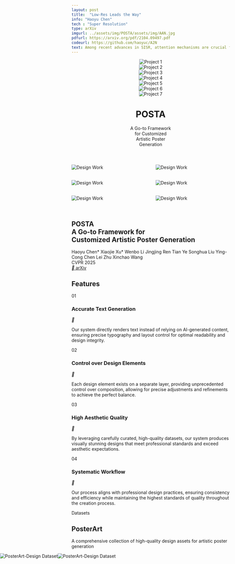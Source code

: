 ```yaml
---
layout: post
title:  "Low-Res Leads the Way"
info: "Haoyu Chen"
tech : "Super Resolution"
type: arXiv
imgurl: ../assets/img/POSTA/assets/img/AAN.jpg
pdfurl: https://arxiv.org/pdf/2104.09497.pdf
codeurl: https://github.com/haoyuc/A2N
text: Among recent advances in SISR, attention mechanisms are crucial for high performance SR models. However, few works really discuss why attention works and how it works. In this work, we attempt to quantify and visualize the static attention mechanisms and show that not all attention modules are equally beneficial. We then propose attention in attention network (AN) for highly accurate image SR. This allows attention modules to specialize to beneficial examples without otherwise penalties and thus greatly improve the capacity of the attention network with little parameter overhead. 
---
```




<script src="https://cdn.tailwindcss.com"></script>
<link rel="preconnect" href="https://fonts.googleapis.com" />
<link rel="preconnect" href="https://fonts.gstatic.com" crossorigin />
<link
    href="https://fonts.googleapis.com/css2?family=Pacifico&family=Space+Grotesk:wght@300;400;500;600;700&family=Inter:wght@300;400;500;600&family=Plus+Jakarta+Sans:wght@400;500;600;700&family=Sailec:wght@400;500;600;700&display=swap"
    rel="stylesheet"
/>
<link href="https://fonts.googleapis.com/css2?family=Plus+Jakarta+Sans:wght@300;400;500;600;700;800&display=swap" rel="stylesheet">
<link
    href="https://cdn.jsdelivr.net/npm/remixicon@4.5.0/fonts/remixicon.css"
    rel="stylesheet"
/>
<style>
    :where([class^="ri-"])::before { content: "\f3c2"; }
    .font-['Space_Grotesk'] {
    letter-spacing: -0.03em;
    }
    .font-['Syne'] {
    letter-spacing: -0.02em;
    }
    .font-['Cabinet_Grotesk'] {
    letter-spacing: -0.02em;
    }
    .masonry {
    column-count: 3;
    column-gap: 2rem;
    }
    .masonry-item {
    break-inside: avoid;
    margin-bottom: 2rem;
    }
    @media (max-width: 1024px) {
    .masonry { column-count: 2; }
    }
    @media (max-width: 640px) {
    .masonry { column-count: 1; }
    }
    @keyframes scroll-left {
    0% { transform: translateX(0); }
    100% { transform: translateX(-50%); }
  }
</style>
<script>
    tailwind.config = {
    theme: {
        extend: {
        colors: { primary: "#1a1a1a", secondary: "#4a4a4a" },
        borderRadius: {
            none: "0px",
            sm: "2px",
            DEFAULT: "4px",
            md: "8px",
            lg: "12px",
            xl: "16px",
            "2xl": "20px",
            "3xl": "24px",
            full: "9999px",
            button: "4px",
        },
        },
    },
    };
</script>

  <body class="bg-white min-h-screen">
    <header class="min-h-screen flex flex-col justify-between">
      <!-- <div class="grid grid-cols-7 gap-4 p-8 max-w-[90vw] mx-auto"> -->
      <div class="grid grid-cols-7 gap-4 p-8 mx-auto">
        <div class=" overflow-hidden">
          <img
            src="./assets/img/POSTA/poster/00000.jpg"
            class="w-full h-full object-cover"
            alt="Project 1"
          />
        </div>
        <div class=" overflow-hidden">
          <img
            src="./assets/img/POSTA/poster/00012.jpg"
            class="w-full h-full object-cover"
            alt="Project 2"
          />
        </div>
        <div class=" overflow-hidden">
          <img
            src="./assets/img/POSTA/poster/00015.jpg"
            class="w-full h-full object-cover"
            alt="Project 3"
          />
        </div>
        <div class=" overflow-hidden">
          <img
            src="./assets/img/POSTA/poster/00020.jpg"
            class="w-full h-full object-cover"
            alt="Project 4"
          />
        </div>
        <div class=" overflow-hidden">
          <img
            src="./assets/img/POSTA/poster/00021.jpg"
            class="w-full h-full object-cover"
            alt="Project 5"
          />
        </div>
        <div class=" overflow-hidden">
          <img
            src="./assets/img/POSTA/poster/00022.jpg"
            class="w-full h-full object-cover"
            alt="Project 6"
          />
        </div>
        <div class=" overflow-hidden">
          <img
            src="./assets/img/POSTA/poster/00023.jpg"
            class="w-full h-full object-cover"
            alt="Project 7"
          />
        </div>
      </div>
      <div class="flex items-end justify-between w-full pb-16 px-8">
        <h1
          class="font-['Space_Grotesk'] text-[15vw] text-primary tracking-tight leading-[0.8] uppercase font-light flex-shrink-0"
          style="font-variation-settings: 'wght' 300;"
        >
          POSTA
        </h1>
        <div class="pl-8 mb-4 flex-shrink">
          <p
            class="font-['Inter'] text-2xl md:text-3xl lg:text-4xl text-secondary"
          >
            A Go-to Framework<br />for Customized<br />Artistic Poster<br />Generation
          </p>
        </div>
      </div>
    </header>
    <section class="px-6 py-32 bg-white">
      <div class="container mx-auto">
        <div class="masonry">
          <div class="masonry-item p-2">
            <div class="relative overflow-visible rounded-lg transition-all duration-700 ease-out hover:scale-[1.03] hover:shadow-[0_0_30px_rgba(0,0,0,0.2)] hover:z-10">
              <img
                src="./assets/img/POSTA/poster/00024.jpg"
                class="w-full object-cover rounded-lg"
                alt="Design Work"
              />
            </div>
          </div>
          <div class="masonry-item p-2">
            <div class="relative overflow-visible rounded-lg transition-all duration-700 ease-out hover:scale-[1.03] hover:shadow-[0_0_30px_rgba(0,0,0,0.2)] hover:z-10">
              <img
                src="./assets/img/POSTA/poster/00025.jpg"
                class="w-full object-cover rounded-lg"
                alt="Design Work"
              />
            </div>
          </div>
          <div class="masonry-item p-2">
            <div class="relative overflow-visible rounded-lg transition-all duration-700 ease-out hover:scale-[1.03] hover:shadow-[0_0_30px_rgba(0,0,0,0.2)] hover:z-10">
              <img
                src="./assets/img/POSTA/poster/00026.jpg"
                class="w-full object-cover rounded-lg"
                alt="Design Work"
              />
            </div>
          </div>
          <div class="masonry-item p-2">
            <div class="relative overflow-visible rounded-lg transition-all duration-700 ease-out hover:scale-[1.03] hover:shadow-[0_0_30px_rgba(0,0,0,0.2)] hover:z-10">
              <img
                src="./assets/img/POSTA/poster/00023.jpg"
                class="w-full object-cover rounded-lg"
                alt="Design Work"
              />
            </div>
          </div>
          <div class="masonry-item p-2">
            <div class="relative overflow-visible rounded-lg transition-all duration-700 ease-out hover:scale-[1.03] hover:shadow-[0_0_30px_rgba(0,0,0,0.2)] hover:z-10">
              <img
                src="./assets/img/POSTA/poster/00023.jpg"
                class="w-full object-cover rounded-lg"
                alt="Design Work"
              />
            </div>
          </div>
          <div class="masonry-item p-2">
            <div class="relative overflow-visible rounded-lg transition-all duration-700 ease-out hover:scale-[1.03] hover:shadow-[0_0_30px_rgba(0,0,0,0.2)] hover:z-10">
              <img
                src="./assets/img/POSTA/poster/00023.jpg"
                class="w-full object-cover rounded-lg"
                alt="Design Work"
              />
            </div>
          </div>
        </div>
      </div>
    </section>
    <section id="about" class="px-6 py-32 bg-white" style="padding-top:0em;">
      <div class="container mx-auto">
        <div class="max-w-4xl mx-auto">
          <div class="text-center mb-16">
            <h1
              class="font-['Space_Grotesk'] text-5xl md:text-6xl text-primary mb-8 leading-tight"
            >
              POSTA<br /><span class="text-4xl md:text-5xl"
                >A Go-to Framework for<br />Customized Artistic Poster
                Generation</span
              >
            </h1>
            <div
              class="flex flex-wrap justify-center items-center gap-x-2 text-secondary/80 font-['Inter'] mb-8"
            >
              <span class="text-lg">Haoyu Chen*</span>
              <span class="text-lg">Xiaojie Xu*</span>
              <span class="text-lg">Wenbo Li</span>
              <span class="text-lg">Jingjing Ren</span>
              <span class="text-lg">Tian Ye</span>
              <span class="text-lg">Songhua Liu</span>
              <span class="text-lg">Ying-Cong Chen</span>
              <span class="text-lg">Lei Zhu</span>
              <span class="text-lg">Xinchao Wang</span>
            </div>
            <div class="inline-block bg-gray-50 px-4 py-2 rounded-full">
              <span class="font-['Inter'] text-secondary/90 font-medium"
                >CVPR 2025</span
              >
            </div>
          </div>
          <div class="flex justify-center">
            <a
              href="#"
              class="group relative inline-flex items-center justify-center !rounded-button bg-primary px-8 py-3 overflow-hidden transition-all duration-300 hover:bg-opacity-90"
            >
              <span
                class="relative font-['Inter'] text-white flex items-center gap-2"
              >
                <i class="ri-article-line"></i>
                arXiv
              </span>
            </a>
          </div>
        </div>
      </div>
    </section>
    <section class="px-6 py-32 bg-gray-50 overflow-hidden">
      <div class="container mx-auto relative">
        <div
          class="absolute top-0 right-0 w-1/2 h-full bg-[url('https://public.readdy.ai/ai/img_res/d227f8a0f673113aa649b12e18051c36.jpg')] bg-cover bg-center opacity-10"
        ></div>
        <h2
          class="font-['Space_Grotesk'] text-8xl text-primary/10 absolute -top-10 left-0"
        >
          Features
        </h2>
        <div class="max-w-6xl mx-auto relative">
          <div class="mb-32">
            <span
              class="font-['Inter'] text-sm tracking-widest uppercase text-secondary/60"
              >01</span
            >
            <h3
              class="font-['Plus_Jakarta_Sans'] text-4xl text-primary mt-4 mb-6 font-semibold"
            >
              Accurate Text Generation
            </h3>
            <div class="flex items-start gap-16">
              <div
                class="w-16 h-16 flex items-center justify-center bg-primary/5 rounded-full flex-shrink-0"
              >
                <i class="ri-text-spacing text-primary text-2xl"></i>
              </div>
              <p
                class="font-['Inter'] text-secondary text-lg leading-relaxed max-w-2xl"
              >
                Our system directly renders text instead of relying on
                AI-generated content, ensuring precise typography and layout
                control for optimal readability and design integrity.
              </p>
            </div>
          </div>
          <div class="mb-32 ml-[10%]">
            <span
              class="font-['Inter'] text-sm tracking-widest uppercase text-secondary/60"
              >02</span
            >
            <h3
              class="font-['Plus_Jakarta_Sans'] text-4xl text-primary mt-4 mb-6 font-semibold"
            >
              Control over Design Elements
            </h3>
            <div class="flex items-start gap-16">
              <div
                class="w-16 h-16 flex items-center justify-center bg-primary/5 rounded-full flex-shrink-0"
              >
                <i class="ri-layers-line text-primary text-2xl"></i>
              </div>
              <p
                class="font-['Inter'] text-secondary text-lg leading-relaxed max-w-2xl"
              >
                Each design element exists on a separate layer, providing
                unprecedented control over composition, allowing for precise
                adjustments and refinements to achieve the perfect balance.
              </p>
            </div>
          </div>
          <div class="mb-32 ml-[20%]">
            <span
              class="font-['Inter'] text-sm tracking-widest uppercase text-secondary/60"
              >03</span
            >
            <h3
              class="font-['Plus_Jakarta_Sans'] text-4xl text-primary mt-4 mb-6 font-semibold"
            >
              High Aesthetic Quality
            </h3>
            <div class="flex items-start gap-16">
              <div
                class="w-16 h-16 flex items-center justify-center bg-primary/5 rounded-full flex-shrink-0"
              >
                <i class="ri-palette-line text-primary text-2xl"></i>
              </div>
              <p
                class="font-['Inter'] text-secondary text-lg leading-relaxed max-w-2xl"
              >
                By leveraging carefully curated, high-quality datasets, our
                system produces visually stunning designs that meet professional
                standards and exceed aesthetic expectations.
              </p>
            </div>
          </div>
          <div class="ml-[30%]">
            <span
              class="font-['Inter'] text-sm tracking-widest uppercase text-secondary/60"
              >04</span
            >
            <h3
              class="font-['Plus_Jakarta_Sans'] text-4xl text-primary mt-4 mb-6 font-semibold"
            >
              Systematic Workflow
            </h3>
            <div class="flex items-start gap-16">
              <div
                class="w-16 h-16 flex items-center justify-center bg-primary/5 rounded-full flex-shrink-0"
              >
                <i class="ri-flow-chart text-primary text-2xl"></i>
              </div>
              <p
                class="font-['Inter'] text-secondary text-lg leading-relaxed max-w-2xl"
              >
                Our process aligns with professional design practices, ensuring
                consistency and efficiency while maintaining the highest
                standards of quality throughout the creation process.
              </p>
            </div>
          </div>
        </div>
      </div>
    </section>
    <section
      class="px-6 py-48 bg-black transition-all duration-1000 ease-out"
      id="datasets-section"
    >
      <div class="container mx-auto">
        <div class="max-w-4xl mx-auto text-center mb-24 relative">
          <span class="font-['Inter'] text-sm tracking-widest uppercase text-white/60 mb-4 block">Datasets</span>
          <h2 class="font-['Space_Grotesk'] text-5xl md:text-7xl text-white font-bold relative z-10">
            PosterArt
          </h2>
          <p class="font-['Plus Jakarta Sans'] font-normal text-4xl text-gray-500 mt-6 max-w-2xl mx-auto">
            A comprehensive collection of high-quality design assets for artistic poster generation
          </p>
          <div class="absolute -top-10 -left-10 w-48 h-48 bg-white/5 rounded-full blur-3xl"></div>
          <div class="absolute -bottom-10 -right-10 w-48 h-48 bg-white/5 rounded-full blur-3xl"></div>
        </div>
        <div class="flex flex-col gap-40">
          <div class="relative">
            <div class="absolute -top-20 -right-20 w-72 h-72 bg-white/5 rounded-full blur-3xl"></div>
            <div class="relative mb-8">
              <div class="relative overflow-hidden rounded-xl" style="width: 100vw; max-width: 100vw; margin-left: calc(-50vw + 50%); height: 60vh;">
                <div class="scrolling-wrapper" id="scrolling-wrapper-1" style="display: flex; width: max-content; animation: scroll-left 60s linear infinite; height: 100%;">
                  <img
                    src="./assets/img/POSTA/dataset/1.png"
                    class="h-full min-width: 100vw; object-cover"
                    alt="PosterArt-Design Dataset"
                  />
                  <img
                    src="./assets/img/POSTA/dataset/1.png"
                    class="h-full min-width: 100vw; object-cover"
                    alt="PosterArt-Design Dataset"
                  />
                </div>
                <div class="absolute inset-0 bg-gradient-to-t from-black/80 to-transparent"></div>
                <div class="absolute bottom-0 left-0 w-full p-12">
                  <span class="font-['Inter'] text-6xl font-light text-white/60">01</span>
                  <h4 class="font-['Space_Grotesk'] text-6xl md:text-7xl text-white mt-4">
                    PosterArt-Design
                  </h4>
                </div>
              </div>
              <div class="pl-12 pr-12 py-8 flex flex-row items-center">
                <div class="flex-1">
                  <p class="font-['Plus Jakarta Sans'] text-3xl text-white/70 leading-relaxed mb-8 max-w-2xl">
                    Professional backgrounds with additional aesthetically pleasing
                    layouts and typography information, crafted by professional
                    designers.
                  </p>
                  <button class="group relative inline-flex items-center justify-center !rounded-button bg-transparent border-2 border-white/80 px-8 py-3 overflow-hidden transition-all duration-300 hover:bg-white/20">
                    <span class="relative font-['Inter'] text-white transition-colors duration-300 flex items-center">
                      <i class="ri-download-line mr-2"></i>Download Dataset (2.3GB)
                    </span>
                  </button>
                </div>
                <div class="flex-[1.4] pl-8">
                  <img src="./assets/img/POSTA/dataset/design.png" class="w-full rounded-lg shadow-xl" alt="PosterArt-Design Sample" />
                </div>
              </div>
            </div>
          </div>
          <div class="relative">
            <div class="absolute -top-20 -left-20 w-72 h-72 bg-white/5 rounded-full blur-3xl"></div>
            <div class="relative mb-8">
              <div class="relative overflow-hidden rounded-xl" style="width: 100vw; max-width: 100vw; margin-left: calc(-50vw + 50%); height: 60vh;">
                <img
                  src="./assets/img/POSTA/dataset/2.png"
                  class="w-full h-full object-cover"
                  alt="PosterArt-Text Dataset"
                />
                <div class="absolute inset-0 bg-gradient-to-t from-black/80 to-transparent"></div>
                <div class="absolute bottom-0 left-0 w-full p-12">
                  <span class="font-['Inter'] text-6xl font-light text-white/60">02</span>
                  <h4 class="font-['Space_Grotesk'] text-6xl md:text-7xl text-white mt-4">
                    PosterArt-Text
                  </h4>
                </div>
              </div>
              <div class="pr-12 py-8 flex flex-row items-center">
                <div class="flex-1 pr-8">
                  <p class="font-['Plus Jakarta Sans'] text-3xl text-white/70 leading-relaxed mb-8 max-w-2xl">
                    Segmentation and corresponding descriptions of text elements
                    with diverse artistic styles.
                  </p>
                  <button class="group relative inline-flex items-center justify-center !rounded-button bg-transparent border-2 border-white/80 px-8 py-3 overflow-hidden transition-all duration-300 hover:bg-white/20">
                    <span class="relative font-['Inter'] text-white transition-colors duration-300 flex items-center">
                      <i class="ri-download-line mr-2"></i>Download Dataset (1.8GB)
                    </span>
                  </button>
                </div>
                <div class="flex-[1.6] pl-8">
                  <img src="./assets/img/POSTA/dataset/text.png" class="w-full rounded-lg shadow-xl" alt="PosterArt-Text Sample" />
                </div>
              </div>
            </div>
          </div>
        </div>
      </div>
    </section>
    <section class="px-6 py-32 bg-white relative">
      <div
        class="absolute inset-0 bg-[url('https://public.readdy.ai/ai/img_res/3f8b06ed7d0840028809fa58c3059a2d.jpg')] bg-cover bg-center opacity-5"
      ></div>
      <div class="container mx-auto relative">
        <div class="max-w-4xl mb-24">
          <div class="relative">
            <h2
              class="font-['Space_Grotesk'] text-7xl text-primary/10 absolute -top-14 left-0"
            >
              Method
            </h2>
            <h3
              class="font-['Plus_Jakarta_Sans'] text-4xl md:text-6xl text-primary relative z-10 font-bold"
            >
              POSTA Pipeline
            </h3>
          </div>
          <p class="font-['Inter'] text-lg text-secondary/80 mt-8 max-w-2xl">
            Our sophisticated pipeline combines cutting-edge AI technology with
            professional design principles to create stunning poster artwork.
          </p>
        </div>
        <div class="relative mb-20">
          <div
            class="absolute w-[120%] -left-[10%] h-px bg-gradient-to-r from-transparent via-primary/10 to-transparent top-1/2"
          ></div>
          <div class="grid grid-cols-3 gap-8 relative">
            <div class="group">
              <div class="relative mb-8">
                <div
                  class="w-24 h-24 mx-auto bg-white shadow-lg rounded-2xl flex items-center justify-center transform transition-transform group-hover:-translate-y-2"
                >
                  <div
                    class="w-16 h-16 flex items-center justify-center bg-primary/5 rounded-xl"
                  >
                    <!-- <i class="ri-image-line text-primary text-2xl"></i> -->
                  </div>
                </div>
                <div
                  class="absolute top-1/2 left-1/2 -translate-x-1/2 -translate-y-1/2 w-8 h-8 bg-white rounded-full border-4 border-primary/10 z-10"
                ></div>
              </div>
              <div class="text-center px-6">
                <span
                  class="font-['Inter'] text-sm font-semibold text-primary/40 mb-2 block"
                  >Step 01</span
                >
                <h3 class="font-['Space_Grotesk'] text-2xl text-primary mb-4">
                  Background Generation
                </h3>
                <p class="font-['Inter'] text-secondary leading-relaxed">
                  Background Diffusion models create sophisticated, contextually
                  appropriate visual foundations through advanced AI algorithms.
                </p>
              </div>
            </div>
            <div class="group">
              <div class="relative mb-8">
                <div
                  class="w-24 h-24 mx-auto bg-white shadow-lg rounded-2xl flex items-center justify-center transform transition-transform group-hover:-translate-y-2"
                >
                  <div
                    class="w-16 h-16 flex items-center justify-center bg-primary/5 rounded-xl"
                  >
                    <i class="ri-layout-line text-primary text-2xl"></i>
                  </div>
                </div>
                <div
                  class="absolute top-1/2 left-1/2 -translate-x-1/2 -translate-y-1/2 w-8 h-8 bg-white rounded-full border-4 border-primary/10 z-10"
                ></div>
              </div>
              <div class="text-center px-6">
                <span
                  class="font-['Inter'] text-sm font-semibold text-primary/40 mb-2 block"
                  >Step 02</span
                >
                <h3 class="font-['Space_Grotesk'] text-2xl text-primary mb-4">
                  Design Planning
                </h3>
                <p class="font-['Inter'] text-secondary leading-relaxed">
                  Design MLLM orchestrates layout and typography, ensuring
                  balanced and impactful compositions through intelligent
                  analysis.
                </p>
              </div>
            </div>
            <div class="group">
              <div class="relative mb-8">
                <div
                  class="w-24 h-24 mx-auto bg-white shadow-lg rounded-2xl flex items-center justify-center transform transition-transform group-hover:-translate-y-2"
                >
                  <div
                    class="w-16 h-16 flex items-center justify-center bg-primary/5 rounded-xl"
                  >
                    <i class="ri-text-wrap text-primary text-2xl"></i>
                  </div>
                </div>
                <div
                  class="absolute top-1/2 left-1/2 -translate-x-1/2 -translate-y-1/2 w-8 h-8 bg-white rounded-full border-4 border-primary/10 z-10"
                ></div>
              </div>
              <div class="text-center px-6">
                <span
                  class="font-['Inter'] text-sm font-semibold text-primary/40 mb-2 block"
                  >Step 03</span
                >
                <h3 class="font-['Space_Grotesk'] text-2xl text-primary mb-4">
                  Artistic Text Stylization
                </h3>
                <p class="font-['Inter'] text-secondary leading-relaxed">
                  ArtText Diffusion applies sophisticated artistic effects to
                  text elements, creating cohesive visual narratives with
                  precision.
                </p>
              </div>
            </div>
          </div>
        </div>
        <div class="bg-gray-50 rounded-2xl p-12 relative overflow-hidden">
          <div
            class="absolute top-0 right-0 w-full h-full bg-[url('https://public.readdy.ai/ai/img_res/e189f6d019e92b624edc8a2911336ffe.jpg')] bg-cover bg-center opacity-10"
          ></div>
          <div
            class="relative flex flex-col items-center text-center max-w-7xl mx-auto"
          >
            <img
              src="./assets/img/POSTA/dataset/method.png"
              class="w-full mb-7"
              style="max-width: 110%; margin-left: -5%; margin-right: -5%;"
              alt="AI Technology Illustration"
            />
            <!-- <h3
              class="font-['Sailec'] text-3xl text-primary mb-6 font-semibold"
            >
              Advanced AI Technology
            </h3> -->
            <p
              class="font-['Inter'] text-secondary leading-relaxed mb-8 max-w-4xl"
            >
             Our POSTA pipeline consists of three steps: background generation, design planning, and artistic text stylization. Background
Diffusion and ArtText Diffusion are employed to generate backgrounds and text with artistic effects, while the Design MLLM predicts
layout and typography information. The GPT-4V-powered Magic Prompter is used to refine prompts based on user descriptions or back-
ground images, optimizing input for the diffusion models.
            </p>
            <button
              class="bg-primary text-white px-8 py-3 !rounded-button font-['Inter'] hover:bg-opacity-90 transition-colors whitespace-nowrap flex items-center"
            >
              <i class="ri-arrow-right-line mr-2"></i>
              Learn More About Our Technology
            </button>
          </div>
        </div>
      </div>
    </section>
    <section class="px-6 py-32 bg-white">
      <div class="container mx-auto">
        <div class="max-w-lg mx-auto text-center mb-24">
          <span
            class="font-['Inter'] text-sm tracking-widest uppercase text-secondary/60 mb-4 block"
            >Results</span
          >
          <h2 class="font-['Syne'] text-4xl md:text-5xl text-primary font-bold">
            Showcase
          </h2>
        </div>
        <div class="space-y-40">
          <div class="relative">
            <div
              class="absolute -top-40 -left-40 w-96 h-96 bg-primary/5 rounded-full blur-[100px]"
            ></div>
            <div class="grid grid-cols-2 gap-16 items-center">
              <div class="relative z-10">
                <span class="font-['Inter'] text-6xl font-light text-primary/20"
                  >01</span
                >
                <h3
                  class="font-['Sailec'] text-4xl text-primary mt-4 mb-6 font-semibold"
                >
                  Artistic Texts
                </h3>
                <p
                  class="font-['Inter'] text-lg text-secondary leading-relaxed"
                >
                  Our system generates sophisticated artistic text effects that
                  seamlessly integrate with the overall design. Each character
                  is carefully crafted to maintain readability while achieving
                  stunning visual impact.
                </p>
              </div>
            </div>
          </div>
          <!-- Artistic Texts Gallery -->
          <div class="mt-0 mb-32 px-6 md:px-12" style="margin-top:5em;">
            <div class="grid grid-cols-2 sm:grid-cols-3 md:grid-cols-4 lg:grid-cols-6 gap-x-4 gap-y-3" id="artistic-text-gallery">
              <!-- 第一行 -->
              <div class="relative overflow-visible flex items-center justify-center">
                <img src="./assets/img/POSTA/font/00000.png" class="w-full object-contain transition-transform" alt="Artistic Text Example" />
              </div>
              <div class="relative overflow-visible flex items-center justify-center">
                <img src="./assets/img/POSTA/font/00001.png" class="w-full object-contain transition-transform" alt="Artistic Text Example" />
              </div>
              <div class="relative overflow-visible flex items-center justify-center">
                <img src="./assets/img/POSTA/font/00002.png" class="w-full object-contain transition-transform" alt="Artistic Text Example" />
              </div>
              <div class="relative overflow-visible flex items-center justify-center">
                <img src="./assets/img/POSTA/font/00003.png" class="w-full object-contain transition-transform" alt="Artistic Text Example" />
              </div>
              <div class="relative overflow-visible flex items-center justify-center">
                <img src="./assets/img/POSTA/font/00004.png" class="w-full object-contain transition-transform" alt="Artistic Text Example" />
              </div>
              <div class="relative overflow-visible flex items-center justify-center">
                <img src="./assets/img/POSTA/font/00005.png" class="w-full object-contain transition-transform" alt="Artistic Text Example" />
              </div>
              <!-- 第二行 -->
              <div class="relative overflow-visible flex items-center justify-center">
                <img src="./assets/img/POSTA/font/00006.png" class="w-full object-contain transition-transform" alt="Artistic Text Example" />
              </div>
              <div class="relative overflow-visible flex items-center justify-center">
                <img src="./assets/img/POSTA/font/00007.png" class="w-full object-contain transition-transform" alt="Artistic Text Example" />
              </div>
              <div class="relative overflow-visible flex items-center justify-center">
                <img src="./assets/img/POSTA/font/00008.png" class="w-full object-contain transition-transform" alt="Artistic Text Example" />
              </div>
              <div class="relative overflow-visible flex items-center justify-center">
                <img src="./assets/img/POSTA/font/00009.png" class="w-full object-contain transition-transform" alt="Artistic Text Example" />
              </div>
              <div class="relative overflow-visible flex items-center justify-center">
                <img src="./assets/img/POSTA/font/00010.png" class="w-full object-contain transition-transform" alt="Artistic Text Example" />
              </div>
              <div class="relative overflow-visible flex items-center justify-center">
                <img src="./assets/img/POSTA/font/00011.png" class="w-full object-contain transition-transform" alt="Artistic Text Example" />
              </div>             
              <!-- 第三行 -->
              <div class="relative overflow-visible flex items-center justify-center">
                <img src="./assets/img/POSTA/font/00012.png" class="w-full object-contain transition-transform" alt="Artistic Text Example" />
              </div>
              <div class="relative overflow-visible flex items-center justify-center">
                <img src="./assets/img/POSTA/font/00013.png" class="w-full object-contain transition-transform" alt="Artistic Text Example" />
              </div>
              <div class="relative overflow-visible flex items-center justify-center">
                <img src="./assets/img/POSTA/font/00014.png" class="w-full object-contain transition-transform" alt="Artistic Text Example" />
              </div>
              <div class="relative overflow-visible flex items-center justify-center">
                <img src="./assets/img/POSTA/font/00015.png" class="w-full object-contain transition-transform" alt="Artistic Text Example" />
              </div>
              <div class="relative overflow-visible flex items-center justify-center">
                <img src="./assets/img/POSTA/font/00016.png" class="w-full object-contain transition-transform" alt="Artistic Text Example" />
              </div>
              <div class="relative overflow-visible flex items-center justify-center">
                <img src="./assets/img/POSTA/font/00017.png" class="w-full object-contain transition-transform" alt="Artistic Text Example" />
              </div>           
              <!-- 第四行 -->
              <div class="relative overflow-visible flex items-center justify-center">
                <img src="./assets/img/POSTA/font/00018.png" class="w-full object-contain transition-transform" alt="Artistic Text Example" />
              </div>
              <div class="relative overflow-visible flex items-center justify-center">
                <img src="./assets/img/POSTA/font/00019.png" class="w-full object-contain transition-transform" alt="Artistic Text Example" />
              </div>
              <div class="relative overflow-visible flex items-center justify-center">
                <img src="./assets/img/POSTA/font/00020.png" class="w-full object-contain transition-transform" alt="Artistic Text Example" />
              </div>
              <div class="relative overflow-visible flex items-center justify-center">
                <img src="./assets/img/POSTA/font/00021.png" class="w-full object-contain transition-transform" alt="Artistic Text Example" />
              </div>
              <div class="relative overflow-visible flex items-center justify-center">
                <img src="./assets/img/POSTA/font/00022.png" class="w-full object-contain transition-transform" alt="Artistic Text Example" />
              </div>
              <div class="relative overflow-visible flex items-center justify-center">
                <img src="./assets/img/POSTA/font/00023.png" class="w-full object-contain transition-transform" alt="Artistic Text Example" />
              </div>              
              <!-- 第五行 -->
              <div class="relative overflow-visible flex items-center justify-center">
                <img src="./assets/img/POSTA/font/00024.png" class="w-full object-contain transition-transform" alt="Artistic Text Example" />
              </div>
              <div class="relative overflow-visible flex items-center justify-center">
                <img src="./assets/img/POSTA/font/00025.png" class="w-full object-contain transition-transform" alt="Artistic Text Example" />
              </div>
              <div class="relative overflow-visible flex items-center justify-center">
                <img src="./assets/img/POSTA/font/00026.png" class="w-full object-contain transition-transform" alt="Artistic Text Example" />
              </div>
              <div class="relative overflow-visible flex items-center justify-center">
                <img src="./assets/img/POSTA/font/00027.png" class="w-full object-contain transition-transform" alt="Artistic Text Example" />
              </div>
              <div class="relative overflow-visible flex items-center justify-center">
                <img src="./assets/img/POSTA/font/00028.png" class="w-full object-contain transition-transform" alt="Artistic Text Example" />
              </div>
              <div class="relative overflow-visible flex items-center justify-center">
                <img src="./assets/img/POSTA/font/00029.png" class="w-full object-contain transition-transform" alt="Artistic Text Example" />
              </div>
            </div>
          </div>         
          <div class="relative">
            <div
              class="absolute -top-40 -right-40 w-96 h-96 bg-primary/5 rounded-full blur-[100px]"
            ></div>
            <div class="flex flex-col gap-12">
              <div class="relative z-10">
                <span class="font-['Inter'] text-6xl font-light text-primary/20"
                  >02</span
                >
                <h3
                  class="font-['Sailec'] text-4xl text-primary mt-4 mb-6 font-semibold"
                >
                  Complete Editability
                </h3>
                <p
                  class="font-['Inter'] text-lg text-secondary leading-relaxed mb-8 max-w-2xl"
                >
                  Every element in your design remains fully editable, giving
                  you unprecedented control over the final output. Adjust,
                  refine, and perfect your design with professional-grade tools.
                </p>
                <ul class="space-y-4 font-['Inter'] text-secondary flex flex-wrap">
                  <li class="flex items-center gap-3 mr-8 mb-4">
                    <div
                      class="w-6 h-6 flex items-center justify-center bg-primary/5 rounded-full flex-shrink-0"
                    >
                      <i class="ri-check-line text-primary text-sm"></i>
                    </div>
                    <span>Layer-based editing</span>
                  </li>
                  <li class="flex items-center gap-3 mr-8 mb-4">
                    <div
                      class="w-6 h-6 flex items-center justify-center bg-primary/5 rounded-full flex-shrink-0"
                    >
                      <i class="ri-check-line text-primary text-sm"></i>
                    </div>
                    <span>Fine-tuned controls</span>
                  </li>
                  <li class="flex items-center gap-3 mb-4">
                    <div
                      class="w-6 h-6 flex items-center justify-center bg-primary/5 rounded-full flex-shrink-0"
                    >
                      <i class="ri-check-line text-primary text-sm"></i>
                    </div>
                    <span>Real-time preview</span>
                  </li>
                </ul>
              </div>
              <div class="relative w-full">
                <img
                  src="./assets/img/POSTA/dataset/edit.png"
                  class="w-full relative z-10"
                  alt="Design Editability"
                />
                <div
                  class="absolute -bottom-40 -left-40 w-96 h-96 bg-secondary/5 rounded-full blur-[100px]"
                ></div>
              </div>
            </div>
          </div>
        </div>
      </div>
    </section>
    <section class="px-6 py-32 bg-white">
      <div class="container mx-auto">
        <div class="max-w-lg mx-auto text-center mb-24">
          <span
            class="font-['Inter'] text-sm tracking-widest uppercase text-secondary/60 mb-4 block"
            >Gallery</span
          >
          <h2
            class="font-['Sailec'] text-4xl md:text-5xl text-primary font-bold"
          >
            Poster Showcase
          </h2>
        </div>
        <div class="masonry">
          <div class="masonry-item p-2">
            <div class="relative overflow-visible rounded-lg transition-all duration-700 ease-out hover:scale-[1.03] hover:shadow-[0_0_30px_rgba(0,0,0,0.2)] hover:z-10">
              <img
                src="./assets/img/POSTA/poster/00000.jpg"
                class="w-full object-cover rounded-lg"
                alt="Poster 1"
              />
            </div>
          </div>
          <div class="masonry-item p-2">
            <div class="relative overflow-visible rounded-lg transition-all duration-700 ease-out hover:scale-[1.03] hover:shadow-[0_0_30px_rgba(0,0,0,0.2)] hover:z-10">
              <img
                src="./assets/img/POSTA/poster/00001.jpg"
                class="w-full object-cover rounded-lg"
                alt="Poster 2"
              />
            </div>
          </div>
          <div class="masonry-item p-2">
            <div class="relative overflow-visible rounded-lg transition-all duration-700 ease-out hover:scale-[1.03] hover:shadow-[0_0_30px_rgba(0,0,0,0.2)] hover:z-10">
              <img
                src="./assets/img/POSTA/poster/00002.jpg"
                class="w-full object-cover rounded-lg"
                alt="Poster 3"
              />
            </div>
          </div>
          <div class="masonry-item p-2">
            <div class="relative overflow-visible rounded-lg transition-all duration-700 ease-out hover:scale-[1.03] hover:shadow-[0_0_30px_rgba(0,0,0,0.2)] hover:z-10">
              <img
                src="./assets/img/POSTA/poster/00003.jpg"
                class="w-full object-cover rounded-lg"
                alt="Poster 4"
              />
            </div>
          </div>
          <div class="masonry-item p-2">
            <div class="relative overflow-visible rounded-lg transition-all duration-700 ease-out hover:scale-[1.03] hover:shadow-[0_0_30px_rgba(0,0,0,0.2)] hover:z-10">
              <img
                src="./assets/img/POSTA/poster/00004.jpg"
                class="w-full object-cover rounded-lg"
                alt="Poster 5"
              />
            </div>
          </div>
          <div class="masonry-item p-2">
            <div class="relative overflow-visible rounded-lg transition-all duration-700 ease-out hover:scale-[1.03] hover:shadow-[0_0_30px_rgba(0,0,0,0.2)] hover:z-10">
              <img
                src="./assets/img/POSTA/poster/00005.jpg"
                class="w-full object-cover rounded-lg"
                alt="Poster 6"
              />
            </div>
          </div>
          <div class="masonry-item p-2">
            <div class="relative overflow-visible rounded-lg transition-all duration-700 ease-out hover:scale-[1.03] hover:shadow-[0_0_30px_rgba(0,0,0,0.2)] hover:z-10">
              <img
                src="./assets/img/POSTA/poster/00006.jpg"
                class="w-full object-cover rounded-lg"
                alt="Poster 7"
              />
            </div>
          </div>
          <div class="masonry-item p-2">
            <div class="relative overflow-visible rounded-lg transition-all duration-700 ease-out hover:scale-[1.03] hover:shadow-[0_0_30px_rgba(0,0,0,0.2)] hover:z-10">
              <img
                src="./assets/img/POSTA/poster/00007.jpg"
                class="w-full object-cover rounded-lg"
                alt="Poster 8"
              />
            </div>
          </div>
          <div class="masonry-item p-2">
            <div class="relative overflow-visible rounded-lg transition-all duration-700 ease-out hover:scale-[1.03] hover:shadow-[0_0_30px_rgba(0,0,0,0.2)] hover:z-10">
              <img
                src="./assets/img/POSTA/poster/00008.jpg"
                class="w-full object-cover rounded-lg"
                alt="Poster 9"
              />
            </div>
          </div>
          <div class="masonry-item p-2">
            <div class="relative overflow-visible rounded-lg transition-all duration-700 ease-out hover:scale-[1.03] hover:shadow-[0_0_30px_rgba(0,0,0,0.2)] hover:z-10">
              <img
                src="./assets/img/POSTA/poster/00009.jpg"
                class="w-full object-cover rounded-lg"
                alt="Poster 10"
              />
            </div>
          </div>
          <div class="masonry-item p-2">
            <div class="relative overflow-visible rounded-lg transition-all duration-700 ease-out hover:scale-[1.03] hover:shadow-[0_0_30px_rgba(0,0,0,0.2)] hover:z-10">
              <img
                src="./assets/img/POSTA/poster/00010.jpg"
                class="w-full object-cover rounded-lg"
                alt="Poster 11"
              />
            </div>
          </div>
          <div class="masonry-item p-2">
            <div class="relative overflow-visible rounded-lg transition-all duration-700 ease-out hover:scale-[1.03] hover:shadow-[0_0_30px_rgba(0,0,0,0.2)] hover:z-10">
              <img
                src="./assets/img/POSTA/poster/00011.jpg"
                class="w-full object-cover rounded-lg"
                alt="Poster 12"
              />
            </div>
          </div>
        </div>
      </div>
    </section>
    <footer class="bg-white border-t border-gray-200 px-6 py-12">
      <div class="container mx-auto max-w-3xl">
        <div class="text-center">
          <p class="font-['Inter'] text-sm text-gray-600 mb-4">
            To cite this article:
          </p>
          <div class="bg-gray-50 p-6 rounded-lg text-left">
            <p class="font-['Inter'] text-gray-800 mb-4">
              Richardson, E., Anderson, M., & Thompson, S. (2025). POSTA: A
              Framework for Artistic Poster Generation.
              <em>Journal of Design Studies</em>, 42(1), 15-32.
            </p>
            <p class="font-['Inter'] text-gray-800">
              DOI: 10.1234/jds.2025.42.1.15
            </p>
          </div>
          <button
            class="mt-6 flex items-center justify-center space-x-2 mx-auto bg-primary text-white px-6 py-2 !rounded-button font-['Inter'] hover:bg-opacity-90 transition-colors whitespace-nowrap"
          >
            <i class="ri-file-copy-line"></i>
            <span>Copy Citation</span>
          </button>
        </div>
      </div>
    </footer>
    <script>
      document.addEventListener("DOMContentLoaded", function () {
        const datasetsSection = document.getElementById("datasets-section");
        const datasetsBgText = document.getElementById("datasets-bg-text");
        const datasetsTitle = document.getElementById("datasets-title");
        const datasetsObserver = new IntersectionObserver(
          (entries) => {
            entries.forEach((entry) => {
              if (entry.isIntersecting) {
                datasetsBgText.style.opacity = "1";
                datasetsBgText.style.transform = "translate(-50%, 0)";
                datasetsTitle.style.opacity = "1";
                datasetsTitle.style.transform = "translateY(0)";
                entry.target.style.backgroundColor = "black";
              } else {
                datasetsBgText.style.opacity = "0";
                datasetsBgText.style.transform = "translate(-50%, 3rem)";
                datasetsTitle.style.opacity = "0";
                datasetsTitle.style.transform = "translateY(3rem)";
                entry.target.style.backgroundColor = "rgba(0,0,0,0.95)";
              }
            });
          },
          {
            threshold: 0.2,
          },
        );
        datasetsObserver.observe(datasetsSection);
        const copyBtn = document.querySelector("footer button");
        copyBtn.addEventListener("click", function () {
          const citation = document.querySelector(".bg-gray-50 p").textContent;
          navigator.clipboard.writeText(citation).then(function () {
            const originalText = copyBtn.innerHTML;
            copyBtn.innerHTML = '<i class="ri-check-line"></i><span>Copied!</span>';
            setTimeout(function () {
              copyBtn.innerHTML = originalText;
            }, 2000);
          });
        });
        const observerOptions = {
          root: null,
          rootMargin: "0px",
          threshold: 0.1,
        };
        const observer = new IntersectionObserver((entries) => {
          entries.forEach((entry) => {
            if (entry.isIntersecting) {
              entry.target.style.opacity = "1";
              entry.target.style.transform = "translateY(0)";
            }
          });
        }, observerOptions);
        document.querySelectorAll('[data-aos="fade-up"]').forEach((element) => {
          element.style.opacity = "0";
          element.style.transform = "translateY(20px)";
          element.style.transition = "opacity 0.6s ease-out, transform 0.6s ease-out";
          observer.observe(element);
        });
      });
    </script>
    <script>
      document.addEventListener('DOMContentLoaded', function() {
        const gallery = document.getElementById('artistic-text-gallery');
        const images = gallery.querySelectorAll('img');
        let requestId;
        let mouseX = 0;
        let mouseY = 0;
        
        // 根据屏幕宽度调整影响半径
        function getRadius() {
          if (window.innerWidth < 640) {
            return 150; // 小屏幕
          } else if (window.innerWidth < 1024) {
            return 200; // 中等屏幕
          } else {
            return 250; // 大屏幕
          }
        }
        
        // 使用 requestAnimationFrame 优化性能
        function updateImageScales() {
          const rect = gallery.getBoundingClientRect();
          const radius = getRadius();
          
          images.forEach(img => {
            const imgRect = img.getBoundingClientRect();
            const imgCenterX = imgRect.left + imgRect.width / 2 - rect.left;
            const imgCenterY = imgRect.top + imgRect.height / 2 - rect.top;
            
            // 计算鼠标与图片中心的距离
            const distance = Math.sqrt(
              Math.pow(mouseX - imgCenterX, 2) + 
              Math.pow(mouseY - imgCenterY, 2)
            );
            
            if (distance < radius) {
              // 使用更平滑的缓动函数，增强远处图片的放大效果
              // 使用自定义曲线使得远处图片有更明显的放大效果
              const normalizedDistance = distance / radius;
              // 这个公式会使得远处的图片有更大的放大效果
              const scale = 1 + 0.3 * (1 - Math.pow(normalizedDistance, 0.7));
              img.style.transform = `scale(${scale})`;
              img.style.zIndex = '50';
            } else {
              img.style.transform = 'scale(1)';
              img.style.zIndex = '1';
            }
          });
          
          requestId = requestAnimationFrame(updateImageScales);
        }
        
        gallery.addEventListener('mousemove', function(e) {
          const rect = gallery.getBoundingClientRect();
          mouseX = e.clientX - rect.left;
          mouseY = e.clientY - rect.top;
          
          // 如果动画帧尚未启动，则启动它
          if (!requestId) {
            requestId = requestAnimationFrame(updateImageScales);
          }
        });
        
        // 鼠标离开画廊时重置所有图片并停止动画
        gallery.addEventListener('mouseleave', function() {
          if (requestId) {
            cancelAnimationFrame(requestId);
            requestId = null;
          }
          
          images.forEach(img => {
            img.style.transform = 'scale(1)';
            img.style.zIndex = '1';
          });
        });
        
        // 窗口大小改变时重新计算
        window.addEventListener('resize', function() {
          if (requestId) {
            cancelAnimationFrame(requestId);
            requestId = requestAnimationFrame(updateImageScales);
          }
        });
      });
    </script>
